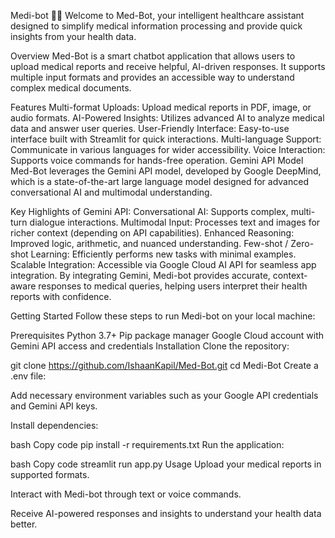 Medi-bot 🤖💊
Welcome to Med-Bot, your intelligent healthcare assistant designed to simplify medical information processing and provide quick insights from your health data.

Overview
Med-Bot is a smart chatbot application that allows users to upload medical reports and receive helpful, AI-driven responses. It supports multiple input formats and provides an accessible way to understand complex medical documents.

Features
Multi-format Uploads: Upload medical reports in PDF, image, or audio formats.
AI-Powered Insights: Utilizes advanced AI to analyze medical data and answer user queries.
User-Friendly Interface: Easy-to-use interface built with Streamlit for quick interactions.
Multi-language Support: Communicate in various languages for wider accessibility.
Voice Interaction: Supports voice commands for hands-free operation.
Gemini API Model
Med-Bot leverages the Gemini API model, developed by Google DeepMind, which is a state-of-the-art large language model designed for advanced conversational AI and multimodal understanding.

Key Highlights of Gemini API:
Conversational AI: Supports complex, multi-turn dialogue interactions.
Multimodal Input: Processes text and images for richer context (depending on API capabilities).
Enhanced Reasoning: Improved logic, arithmetic, and nuanced understanding.
Few-shot / Zero-shot Learning: Efficiently performs new tasks with minimal examples.
Scalable Integration: Accessible via Google Cloud AI API for seamless app integration.
By integrating Gemini, Medi-bot provides accurate, context-aware responses to medical queries, helping users interpret their health reports with confidence.

Getting Started
Follow these steps to run Medi-bot on your local machine:

Prerequisites
Python 3.7+
Pip package manager
Google Cloud account with Gemini API access and credentials
Installation
Clone the repository:

git clone https://github.com/IshaanKapil/Med-Bot.git
cd Medi-Bot
Create a .env file:

Add necessary environment variables such as your Google API credentials and Gemini API keys.

Install dependencies:

bash Copy code pip install -r requirements.txt Run the application:

bash Copy code streamlit run app.py Usage Upload your medical reports in supported formats.

Interact with Medi-bot through text or voice commands.

Receive AI-powered responses and insights to understand your health data better.
